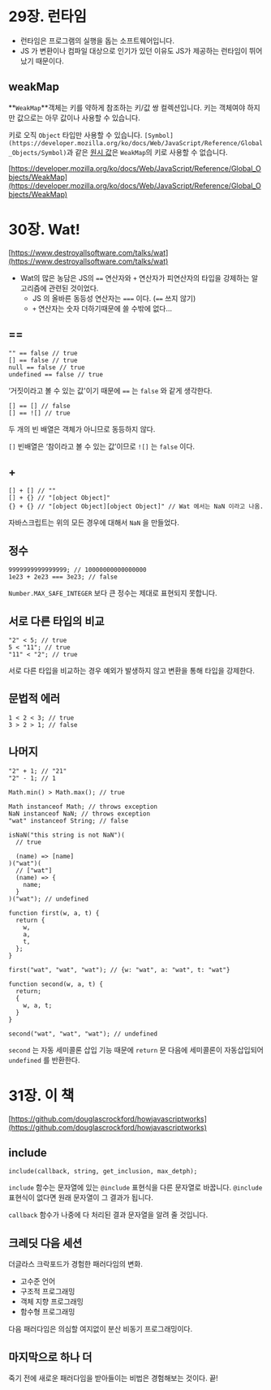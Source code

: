 # 29장. 런타임

- 런타임은 프로그램의 실행을 돕는 소프트웨어입니다.
- JS 가 변환이나 컴파일 대상으로 인기가 있던 이유도 JS가 제공하는 런타임이 뛰어났기 때문이다.

## weakMap

**`WeakMap`**객체는 키를 약하게 참조하는 키/값 쌍 컬렉션입니다. 키는 객체여야 하지만 값으로는 아무 값이나 사용할 수 있습니다.

키로 오직 `Object` 타입만 사용할 수 있습니다. `[Symbol](https://developer.mozilla.org/ko/docs/Web/JavaScript/Reference/Global_Objects/Symbol)`과 같은 [원시 값](https://developer.mozilla.org/ko/docs/Glossary/Primitive)은 `WeakMap`의 키로 사용할 수 없습니다.

[https://developer.mozilla.org/ko/docs/Web/JavaScript/Reference/Global_Objects/WeakMap](https://developer.mozilla.org/ko/docs/Web/JavaScript/Reference/Global_Objects/WeakMap)

# 30장. Wat!

[https://www.destroyallsoftware.com/talks/wat](https://www.destroyallsoftware.com/talks/wat)

- Wat의 많은 농담은 JS의 `==` 연산자와 `+` 연산자가 피연산자의 타입을 강제하는 알고리즘에 관련된 것이었다.
  - JS 의 올바른 동등성 연산자는 `===` 이다. (`==` 쓰지 않기)
  - `+` 연산자는 숫자 더하기때문에 쓸 수밖에 없다…

## ==

```tsx
"" == false // true
[] == false // true
null == false // true
undefined == false // true
```

‘거짓이라고 볼 수 있는 값'이기 때문에 `==` 는 `false` 와 같게 생각한다.

```tsx
[] == [] // false
[] == ![] // true
```

두 개의 빈 배열은 객체가 아니므로 동등하지 않다.

`[]` 빈배열은 ‘참이라고 볼 수 있는 값’이므로 `![]` 는 `false` 이다.

## +

```tsx
[] + [] // ""
[] + {} // "[object Object]"
{} + {} // "[object Object][object Object]" // Wat 에서는 NaN 이라고 나옴.

```

자바스크립트는 위의 모든 경우에 대해서 `NaN` 을 만들었다.

## 정수

```tsx
9999999999999999; // 10000000000000000
1e23 + 2e23 === 3e23; // false
```

`Number.MAX_SAFE_INTEGER` 보다 큰 정수는 제대로 표현되지 못합니다.

## 서로 다른 타입의 비교

```tsx
"2" < 5; // true
5 < "11"; // true
"11" < "2"; // true
```

서로 다른 타입을 비교하는 경우 예외가 발생하지 않고 변환을 통해 타입을 강제한다.

## 문법적 에러

```tsx
1 < 2 < 3; // true
3 > 2 > 1; // false
```

## 나머지

```tsx
"2" + 1; // "21"
"2" - 1; // 1

Math.min() > Math.max(); // true

Math instanceof Math; // throws exception
NaN instanceof NaN; // throws exception
"wat" instanceof String; // false

isNaN("this string is not NaN")(
  // true

  (name) => [name]
)("wat")(
  // ["wat"]
  (name) => {
    name;
  }
)("wat"); // undefined

function first(w, a, t) {
  return {
    w,
    a,
    t,
  };
}

first("wat", "wat", "wat"); // {w: "wat", a: "wat", t: "wat"}

function second(w, a, t) {
  return;
  {
    w, a, t;
  }
}

second("wat", "wat", "wat"); // undefined
```

`second` 는 자동 세미콜론 삽입 기능 때문에 `return` 문 다음에 세미콜론이 자동삽입되어 `undefined` 를 반환한다.

# 31장. 이 책

[https://github.com/douglascrockford/howjavascriptworks](https://github.com/douglascrockford/howjavascriptworks)

## include

```tsx
include(callback, string, get_inclusion, max_detph);
```

`include` 함수는 문자열에 있는 `@include` 표현식을 다른 문자열로 바꿉니다. `@include` 표현식이 없다면 원래 문자열이 그 결과가 됩니다.

`callback` 함수가 나중에 다 처리된 결과 문자열을 알려 줄 것입니다.

## 크레딧 다음 세션

더글라스 크락포드가 경험한 패러다임의 변화.

- 고수준 언어
- 구조적 프로그래밍
- 객체 지향 프로그래밍
- 함수형 프로그래밍

다음 패러다임은 의심할 여지없이 분산 비동기 프로그래밍이다.

## 마지막으로 하나 더

죽기 전에 새로운 패러다임을 받아들이는 비법은 경험해보는 것이다. 끝!
